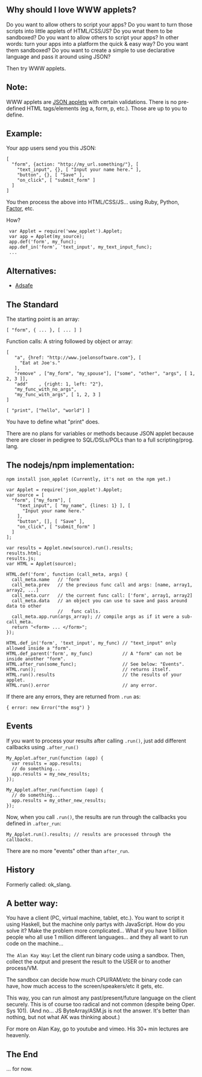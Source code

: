 

Why should I love WWW applets?
-------------------------------

Do you want to allow others to script your apps?
Do you want to turn those scripts into little applets of HTML/CSS/JS?
Do you wnat them to be sandboxed? 
Do you want to allow others to script your apps? In other words: turn your apps into a
platform the quick & easy way?
Do you want them sandboxed?
Do you want to create a simple to use declarative language and pass it around
using JSON?

Then try WWW applets.

Note:
-----

WWW applets are
[JSON applets](https://github.com/da99/json_applet)
with certain validations.  There is no pre-defined HTML
tags/elements (eg a, form, p, etc.). Those are up to
you to define.


Example:
---------

Your app users send you this JSON:

    [
      "form", {action: "http://my_url.something/"}, [
        "text_input", {}, [ "Input your name here." ],
        "button", {}, [ "Save" ],
        "on_click", [ "submit_form" ]
      ]
    ]

You then process the above into HTML/CSS/JS... using Ruby, Python, [Factor](http://factorcode.org/), etc.

How?

     var Applet = require('www_applet').Applet;
     var app = Applet(my_source);
     app.def('form', my_func);
     app.def_in('form', 'text_input', my_text_input_func);
     ...

Alternatives:
-------------

* [Adsafe](http://www.adsafe.org/)

The Standard
-------------------------

The starting point is an array:

    [ "form", { ... }, [ ... ] ]

Function calls: A string followed by object or array:

    [
       "a", {href: "http://www.joelonsoftware.com"}, [
         "Eat at Joe's."
       ],
       "remove" , ["my_form", "my_spouse"], ["some", "other", "args", [ 1, 2, 3 ]],
       "add"    , {right: 1, left: "2"},
       "my_func_with_no_args",
       "my_func_with_args", [ 1, 2, 3 ]
    ]

    [ "print", ["hello", "world"] ]

You have to define what "print" does.

There are no plans for variables or methods because JSON applet because
there are closer in pedigree to SQL/DSLs/POLs than to a full scripting/prog. lang.

The nodejs/npm implementation:
------------------------------

    npm install json_applet (Currently, it's not on the npm yet.)

    var Applet = require('json_applet').Applet;
    var source = [
      "form", ["my_form"], [
        "text_input", [ "my_name", {lines: 1} ], [
          "Input your name here."
        ],
        "button", [], [ "Save" ],
        "on_click", [ "submit_form" ]
      ]
    ];

    var results = Applet.new(source).run().results;
    results.html;
    results.js;
    var HTML = Applet(source);

    HTML.def('form', function (call_meta, args) {
      call_meta.name   // 'form'
      call_meta.prev   // the previous func call and args: [name, array1, array2, ...]
      call_meta.curr   // the current func call: ['form', array1, array2]
      call_meta.data   // an object you can use to save and pass around data to other
                       //   func calls.
      call_meta.app.run(args_array); // compile args as if it were a sub-call_meta.
      return "<form> ... </form>";
    });

    HTML.def_in('form', 'text_input', my_func) // "text_input" only allowed inside a "form".
    HTML.def_parent('form', my_func)           // A "form" can not be inside another "form".
    HTML.after_run(some_func);                 // See below: "Events".
    HTML.run();                                // returns itself.
    HTML.run().results                         // the results of your applet.
    HTML.run().error                           // any error.

If there are any errors, they are returned from `.run` as:

    { error: new Error("the msg") }


Events
------

If you want to process your results after calling `.run()`, just add different
callbacks using `.after_run()`

    My_Applet.after_run(function (app) {
      var results = app.results;
      // do something...
      app.results = my_new_results;
    });

    My_Applet.after_run(function (app) {
      // do something...
      app.results = my_other_new_results;
    });

Now, when you call `.run()`, the results are run through the callbacks
you defined in `.after_run`:

    My_Applet.run().results; // results are processed through the callbacks.

There are no more "events" other than `after_run`.

History
-------

Formerly called: ok\_slang.


A better way:
------------

You have a client (PC, virtual machine, tablet, etc.). You want to
script it using Haskell, but the machine only partys with JavaScript.
How do you solve it?
Make the problem more complicated... What if you have 1 billion people who all use
1 million different languages... and they all want to run code on the machine...

`The Alan Kay Way`: Let the client run
binary code using a sandbox. Then, collect the output
and present the result to the USER or to another process/VM.

The sandbox can decide how much CPU/RAM/etc the binary code can have, how much
access to the screen/speakers/etc it gets, etc.

This way, you can run almost any past/present/future language on the client securely.
This is of course too
radical and not common (despite being Oper. Sys 101).
(And no... JS
ByteArray/ASM.js is not the answer. It's better than nothing, but not what AK was thinking
about.)

For more on Alan Kay, go to youtube and vimeo. His 30+ min lectures are heavenly.


The End
-------

... for now.









